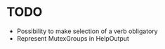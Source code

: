 TODO
====

* Possibility to make selection of a verb obligatory
* Represent MutexGroups in HelpOutput
